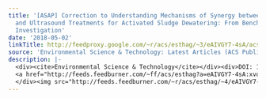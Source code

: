 ```yaml
---
title: '[ASAP] Correction to Understanding Mechanisms of Synergy between Acidification
  and Ultrasound Treatments for Activated Sludge Dewatering: From Bench to Pilot-Scale
  Investigation'
date: '2018-05-02'
linkTitle: http://feedproxy.google.com/~r/acs/esthag/~3/eAIVGY7-4sA/acs.est.8b02098
source: 'Environmental Science & Technology: Latest Articles (ACS Publications)'
description: |-
  <div><cite>Environmental Science & Technology</cite></div><div>DOI: 10.1021/acs.est.8b02098</div><div class="feedflare">
  <a href="http://feeds.feedburner.com/~ff/acs/esthag?a=eAIVGY7-4sA:xvqI9ic87To:yIl2AUoC8zA"><img src="http://feeds.feedburner.com/~ff/acs/esthag?d=yIl2AUoC8zA" border="0"></img></a>
  </div><img src="http://feeds.feedburner.com/~r/acs/esthag/~4/eAIVGY7-4sA" height="1" width="1" alt=""/>
---
```

